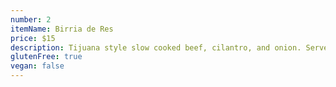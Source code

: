 ```yaml
---
number: 2
itemName: Birria de Res
price: $15
description: Tijuana style slow cooked beef, cilantro, and onion. Served with consomé.
glutenFree: true
vegan: false
---
```

